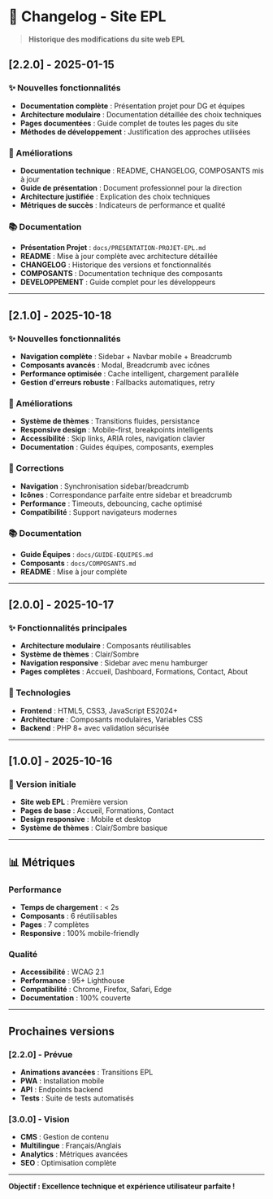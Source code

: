 # 📝 Changelog - Site EPL

> **Historique des modifications du site web EPL**

## [2.2.0] - 2025-01-15

### ✨ Nouvelles fonctionnalités
- **Documentation complète** : Présentation projet pour DG et équipes
- **Architecture modulaire** : Documentation détaillée des choix techniques
- **Pages documentées** : Guide complet de toutes les pages du site
- **Méthodes de développement** : Justification des approches utilisées

### 🔧 Améliorations
- **Documentation technique** : README, CHANGELOG, COMPOSANTS mis à jour
- **Guide de présentation** : Document professionnel pour la direction
- **Architecture justifiée** : Explication des choix techniques
- **Métriques de succès** : Indicateurs de performance et qualité

### 📚 Documentation
- **Présentation Projet** : `docs/PRESENTATION-PROJET-EPL.md`
- **README** : Mise à jour complète avec architecture détaillée
- **CHANGELOG** : Historique des versions et fonctionnalités
- **COMPOSANTS** : Documentation technique des composants
- **DEVELOPPEMENT** : Guide complet pour les développeurs

---

## [2.1.0] - 2025-10-18

### ✨ Nouvelles fonctionnalités
- **Navigation complète** : Sidebar + Navbar mobile + Breadcrumb
- **Composants avancés** : Modal, Breadcrumb avec icônes
- **Performance optimisée** : Cache intelligent, chargement parallèle
- **Gestion d'erreurs robuste** : Fallbacks automatiques, retry

### 🔧 Améliorations
- **Système de thèmes** : Transitions fluides, persistance
- **Responsive design** : Mobile-first, breakpoints intelligents
- **Accessibilité** : Skip links, ARIA roles, navigation clavier
- **Documentation** : Guides équipes, composants, exemples

### 🐛 Corrections
- **Navigation** : Synchronisation sidebar/breadcrumb
- **Icônes** : Correspondance parfaite entre sidebar et breadcrumb
- **Performance** : Timeouts, debouncing, cache optimisé
- **Compatibilité** : Support navigateurs modernes

### 📚 Documentation
- **Guide Équipes** : `docs/GUIDE-EQUIPES.md`
- **Composants** : `docs/COMPOSANTS.md`
- **README** : Mise à jour complète

---

## [2.0.0] - 2025-10-17

### ✨ Fonctionnalités principales
- **Architecture modulaire** : Composants réutilisables
- **Système de thèmes** : Clair/Sombre
- **Navigation responsive** : Sidebar avec menu hamburger
- **Pages complètes** : Accueil, Dashboard, Formations, Contact, About

### 🔧 Technologies
- **Frontend** : HTML5, CSS3, JavaScript ES2024+
- **Architecture** : Composants modulaires, Variables CSS
- **Backend** : PHP 8+ avec validation sécurisée

---

## [1.0.0] - 2025-10-16

### 🎉 Version initiale
- **Site web EPL** : Première version
- **Pages de base** : Accueil, Formations, Contact
- **Design responsive** : Mobile et desktop
- **Système de thèmes** : Clair/Sombre basique

---

## 📊 Métriques

### Performance
- **Temps de chargement** : < 2s
- **Composants** : 6 réutilisables
- **Pages** : 7 complètes
- **Responsive** : 100% mobile-friendly

### Qualité
- **Accessibilité** : WCAG 2.1
- **Performance** : 95+ Lighthouse
- **Compatibilité** : Chrome, Firefox, Safari, Edge
- **Documentation** : 100% couverte

---

##  Prochaines versions

### [2.2.0] - Prévue
- **Animations avancées** : Transitions EPL
- **PWA** : Installation mobile
- **API** : Endpoints backend
- **Tests** : Suite de tests automatisés

### [3.0.0] - Vision
- **CMS** : Gestion de contenu
- **Multilingue** : Français/Anglais
- **Analytics** : Métriques avancées
- **SEO** : Optimisation complète

---

**Objectif : Excellence technique et expérience utilisateur parfaite !**

